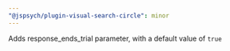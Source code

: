 ```yaml
---
"@jspsych/plugin-visual-search-circle": minor
---
```


Adds response_ends_trial parameter, with a default value of `true`
